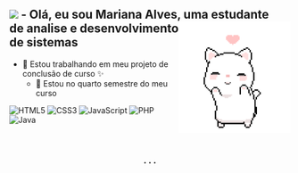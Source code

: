<!-- Introducao -->
<div>
  <h2> 
    <img src="https://github.com/TheDudeThatCode/TheDudeThatCode/blob/master/Assets/Earth.gif" width="24px">
        - Olá, eu sou Mariana Alves, uma estudante 
        <img align="right" alt="cat" src="dancing_cat.gif" height = 200/> <br> 
        de analise e desenvolvimento de sistemas 
  </h2>
<div>

<!-- Descricao -->
- 🔭 Estou trabalhando em meu projeto de <br> 
conclusão de curso ✨<!--[projeto i9]-->
  - 🌱 Estou no quarto semestre do meu curso <br>

<!-- Linguagens 1 -->
![HTML5](https://img.shields.io/badge/-HTML5-white?style=for-the-badge&logo=html5&logoColor=E34F26)
![CSS3](https://img.shields.io/badge/-CSS3-white?style=for-the-badge&logo=css3&logoColor=1572B6) 
![JavaScript](https://img.shields.io/badge/-JavaScript-white?style=for-the-badge&logo=javascript&logoColor=F0DB4F)
![PHP](https://img.shields.io/badge/-PHP-white?style=for-the-badge&logo=php&logoColor=787CB5)
 <br>
![Java](https://img.shields.io/badge/Java-white?style=for-the-badge&logo=java&logoColor=ED8B00)

<!-- Divisoria -->
<br><h3 align=center> .   .   . </h3><br>

<!-- Aprendendo -->
  
<!-- Adicionar posteriormente
<div align=right>
  <h2> 
    <img src="https://github.com/TheDudeThatCode/TheDudeThatCode/blob/master/Assets/PC.gif" width="24px">
          - Atualmente estou aprendendo algumas <br> 
                <img align="left" alt="cat" src="plant.gif" height = 200>
           linguagens, sendo elas:
  </h2>
</div>

<div align=right> <br>
        <img src="https://img.shields.io/badge/-java-white?style=for-the-badge&logo=java&logoColor=f89820">
        <img src="https://img.shields.io/badge/-mysql-white?style=for-the-badge&logo=mysql&logoColor=F0DB4F"> <br>
        <img src="https://img.shields.io/badge/-PHP-white?style=for-the-badge&logo=php&logoColor=777BB3">
</div> -->
